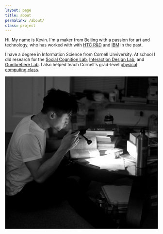 ```yaml
---
layout: page
title: about
permalink: /about/
class: project
---
```

<!-- 
Hello, my name is Kevin. I was an intern at IBM Design, and I've recently graduated from Cornell.  At school I TA'ed the physical computing class, [INFO4320](http://www.cornell.edu/video/rapid-prototyping-students-demo-inventions-sciencenter), where we built things with code, circuits and a willingness to make mistakes.

<img src="/img/me.jpeg" class="me"> -->
<div class="contain">

<div class="row">
<!-- <div class="col-md-9">

<h2 class="page-title">
Kevin is a digital product designer.</h2>
</div>-->
<div class="col-md-4">
<p> 
Hi. My name is Kevin. I'm a maker from Beijing with a passion for art and technology, who has worked with with 
<a href="http://gizmodo.com/5053464/htcs-magic-labs/">HTC R&D</a> and
<a href="http://www.ibm.com/design/">IBM</a> in the past.
</p> 
<p>I have a degree in Information Science from Cornell Unviversity. At school I did research for the <a href="http://dsclab.cornell.edu/">Social Cognition Lab</a>, <a href="http://idl.cornell.edu/">Interaction Design Lab</a>, and <a href="https://www.cs.cornell.edu/~francois/">Gumbretiere Lab</a>. I also helped teach Cornell's grad-level <a href="http://www.cornell.edu/video/rapid-prototyping-students-demo-inventions-sciencenter">physical computing class</a>.</p>
</div>
</div>
<div class="row">

<div class="col-md-4 col-md-offset-8">

<img src="/img/portrait.jpg">

</div>
</div>

<!-- 
<p>Site built on Jekyll with a little help from <a href="http://paperjs.org/">paper.js</a> and <a href="http://d3js.org">d3.js</a></p>
 -->

<!-- </div>
<h2 class="page-title">I'm a front-end-developer with a design slant.</h2>

Hi. My name is Kevin. I'm a maker from Beijing with a passion for art and technology, who has worked with with 
[HTC R&D](http://gizmodo.com/5053464/htcs-magic-labs/) and
[IBM](http://www.ibm.com/design/) in the past.

I graduated from Cornell University in January 2017 with a degree in Information Science. At school I was a research assistant for the [Performance Apparel Lab](http://performancewear.human.cornell.edu/), [Development of Social Cognition Lab](http://dsclab.cornell.edu/), [Healthy Aging Lab](http://www.human.cornell.edu/hd/healthyaging/), [Interaction Design Lab](http://idl.cornell.edu/) and [Guimbretière Lab](https://www.cs.cornell.edu/~francois/).<!--  I've also done web dev gigs for the [Research Division](https://research.cornell.edu/research-division) and [College of Engineering](https://www.engineering.cornell.edu/). I TA'd Cornell's physical computing class, [INFO4320](http://www.cornell.edu/video/rapid-prototyping-students-demo-inventions-sciencenter), where we built things with code, circuits, and a willingness to make mistakes.


</div> -->

